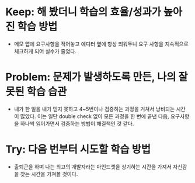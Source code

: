 # Keep: 해 봤더니 학습의 효율/성과가 높아진 학습 방법

- 메모 앱에 요구사항을 적어놓고 에디터 옆에 항상 띄워두니 요구 사항을 지속적으로 체크하게 되어 실수가 줄었다.

# Problem: 문제가 발생하도록 만든, 나의 잘못된 학습 습관

- 내가 한 일을 내가 믿지 못하고 4~5번이나 검증하는 과정을 거쳐서 낭비되는 시간이 많았다. 이는 일단 double check 없이 모든 과정을 한 번에 끝낸 다음, 요구사항을 하나씩 읽어가면서 검증하는 방법이 해결책인 것 같다. 

# Try: 다음 번부터 시도할 학습 방법

- 출퇴근을 하며 나는 최고의 개발자라는 마인드셋을 상기하는 시간을 가져서 자신감을 찾는 시간을 가져볼 것이다.

